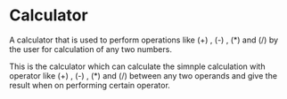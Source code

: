 # Calculator   
A calculator that is used to perform operations like (+) , (-) , (*) and (/) by the user for calculation of any two numbers.

This is the calculator which can calculate the simnple calculation with operator like (+) , (-) , (*) and (/) between any
two operands and give the result when on performing certain operator.
 
